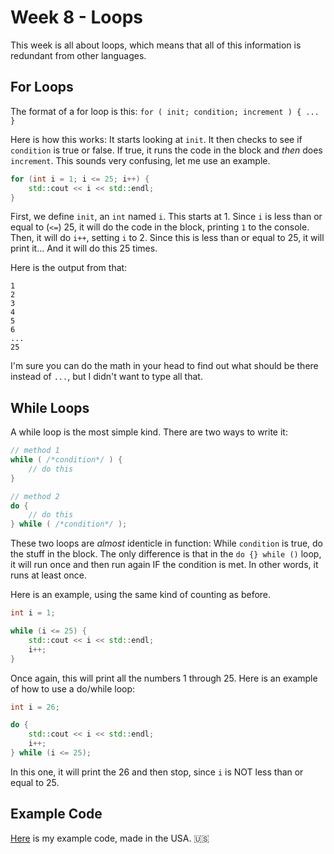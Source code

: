 # Week 8 - Loops

This week is all about loops, which means that all of this information is redundant from other languages.

## For Loops

The format of a for loop is this: `for ( init; condition; increment ) { ... }`

Here is how this works: It starts looking at `init`. It then checks to see if `condition` is true or false. If true, it runs the code in the block and *then* does `increment`. This sounds very confusing, let me use an example.

```c++
for (int i = 1; i <= 25; i++) {
	std::cout << i << std::endl;
}
```

First, we define `init`, an `int` named `i`. This starts at 1. Since `i` is less than or equal to (`<=`) 25, it will do the code in the block, printing `1` to the console. Then, it will do `i++`, setting `i` to 2. Since this is less than or equal to 25, it will print it... And it will do this 25 times.

Here is the output from that:

```
1
2
3
4
5
6
...
25
```

I'm sure you can do the math in your head to find out what should be there instead of `...`, but I didn't want to type all that.

## While Loops

A while loop is the most simple kind. There are two ways to write it:

```c++
// method 1
while ( /*condition*/ ) {
	// do this
}

// method 2
do {
	// do this
} while ( /*condition*/ );
```

These two loops are *almost* identicle in function: While `condition` is true, do the stuff in the block. The only difference is that in the `do {} while ()` loop, it will run once and then run again IF the condition is met. In other words, it runs at least once.

Here is an example, using the same kind of counting as before.

```c++
int i = 1;

while (i <= 25) {
	std::cout << i << std::endl;
	i++;
}
```

Once again, this will print all the numbers 1 through 25. Here is an example of how to use a do/while loop:

```c++
int i = 26;

do {
	std::cout << i << std::endl;
	i++;
} while (i <= 25);
```

In this one, it will print the 26 and then stop, since `i` is NOT less than or equal to 25.

## Example Code

[Here](https://github.com/WillEccles/cpp-seminar/blob/master/Week-8/code/main.cpp) is my example code, made in the USA. :us:

